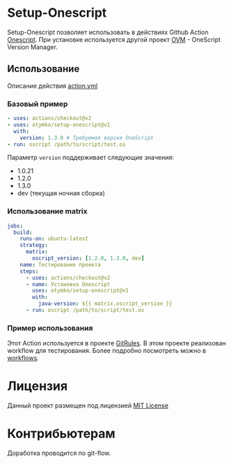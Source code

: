 # Setup-Onescript

Setup-Onescript позволяет использовать в действиях Github Action [Onescript](https://oscript.io/). При установке используется другой проект [OVM](https://github.com/oscript-library/ovm) - OneScript Version Manager.

## Использование

Описание действия [action.yml](action.yml)

### Базовый пример

```yaml
- uses: actions/checkout@v2
- uses: otymko/setup-onescript@v1
  with:
    version: 1.3.0 # Требуемая версия OneScript
- run: oscript /path/to/script/test.os
```

Параметр `version` поддерживает следующие значения:
* 1.0.21
* 1.2.0
* 1.3.0
* dev (текущая ночная сборка)

### Использование matrix

```yaml
jobs:
  build:
    runs-on: ubuntu-latest
    strategy:
      matrix:
        oscript_version: [1.2.0, 1.3.0, dev]
    name: Тестирование проекта
    steps:
      - uses: actions/checkout@v2
      - name: Установка Onescript
        uses: otymko/setup-onescript@v1
        with:
          java-version: ${{ matrix.oscript_version }}
      - run: oscript /path/to/script/test.os

```

### Пример использования

Этот Action используется в проекте [GitRules](https://github.com/otymko/gitrules). В этом проекте реализован workflow для тестирования. 
Более подробно посмотреть можно в [workflows](https://github.com/otymko/gitrules/tree/develop/.github/workflows).

# Лицензия

Данный проект размещен под лицензией [MIT License](LICENSE)

# Контрибьютерам

Доработка проводится по git-flow.



